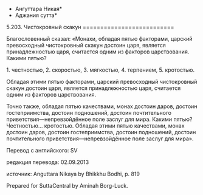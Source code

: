 * Ангуттара Никая*
* Аджания сутта*

5\.203\. Чистокровный скакун
\=\=\=\=\=\=\=\=\=\=\=\=\=\=\=\=\=\=\=\=\=\=\=\=\=\=

Благословенный сказал: «Монахи, обладая пятью факторами, царский превосходный чистокровный скакун достоин царя, является принадлежностью царя, считается одним из факторов царствования\. Какими пятью?

1\. честностью,
2\. скоростью,
3\. мягкостью,
4\. терпением,
5\. кротостью\.

Обладая этими пятью факторами, царский превосходный чистокровный скакун достоин царя, является принадлежностью царя, считается одним из факторов царствования\.

Точно также, обладая пятью качествами, монах достоин даров, достоин гостеприимства, достоин подношений, достоин почтительного приветствия—непревзойдённое поле заслуг для мира\. Какими пятью? Честностью… кротостью\. Обладая этими пятью качествами, монах достоин даров, достоин гостеприимства, достоин подношений, достоин почтительного приветствия—непревзойдённое поле заслуг для мира»\.

Перевод с английского: SV

редакция перевода: 02\.09\.2013

источник: Anguttara Nikaya by Bhikkhu Bodhi, p\. 819

Prepared for SuttaCentral by Aminah Borg\-Luck\.